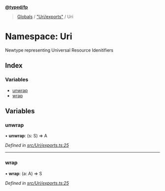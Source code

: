 **[@typed/fp](../README.md)**

> [Globals](../globals.md) / ["Uri/exports"](_uri_exports_.md) / Uri

# Namespace: Uri

Newtype representing Universal Resource Idenitifiers

## Index

### Variables

* [unwrap](_uri_exports_.uri.md#unwrap)
* [wrap](_uri_exports_.uri.md#wrap)

## Variables

### unwrap

•  **unwrap**: (s: S) => A

*Defined in [src/Uri/exports.ts:25](https://github.com/TylorS/typed-fp/blob/559f273/src/Uri/exports.ts#L25)*

___

### wrap

•  **wrap**: (a: A) => S

*Defined in [src/Uri/exports.ts:25](https://github.com/TylorS/typed-fp/blob/559f273/src/Uri/exports.ts#L25)*
